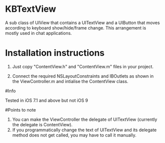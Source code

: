 # KBTextView
A sub class of UIView that contains a UITextView and a UIButton that moves according to keyboard show/hide/frame change. This arrangement is mostly used in chat applications.

# Installation instructions

1. Just copy "ContentView.h" and "ContentView.m" files in your project.

2. Connect the required NSLayoutConstraints and IBOutlets as shown in the ViewController.m and intialise the ContentView class.

#Info

Tested in iOS 7.1 and above but not iOS 9

#Points to note

1. You can make the ViewController the delegate of UITextView (currently the delegate is ContentView).
2. If you programmatically change the text of UITextView and its delegate method does not get called, you may have to call it manually.
